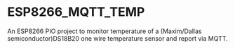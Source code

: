 # ESP8266_MQTT_TEMP
An ESP8266 PIO project to monitor temperature of a (Maxim/Dallas semiconductor)DS18B20 one wire temperature sensor and report via MQTT.
